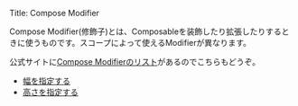 Title: Compose Modifier

Compose Modifier(修飾子)とは、Composableを装飾したり拡張したりするときに使うものです。スコープによって使えるModifierが異なります。

公式サイトに[Compose Modifierのリスト](https://developer.android.com/jetpack/compose/modifiers-list?hl=ja)があるのでこちらもどうぞ。

- [幅を指定する](./width.html)
- [高さを指定する](./height.html)
